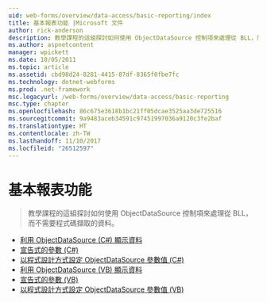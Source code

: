 ```yaml
---
uid: web-forms/overview/data-access/basic-reporting/index
title: 基本報表功能 |Microsoft 文件
author: rick-anderson
description: 教學課程的這組探討如何使用 ObjectDataSource 控制項來處理從 BLL，而不需要程式碼擷取的資料。
ms.author: aspnetcontent
manager: wpickett
ms.date: 10/05/2011
ms.topic: article
ms.assetid: cbd98d24-8281-4415-87df-8365f0fbe7fc
ms.technology: dotnet-webforms
ms.prod: .net-framework
msc.legacyurl: /web-forms/overview/data-access/basic-reporting
msc.type: chapter
ms.openlocfilehash: 86c675e3618b1bc21ff05dcae3525aa3de725516
ms.sourcegitcommit: 9a9483aceb34591c97451997036a9120c3fe2baf
ms.translationtype: HT
ms.contentlocale: zh-TW
ms.lasthandoff: 11/10/2017
ms.locfileid: "26512597"
---
```

<a name="basic-reporting"></a>基本報表功能
====================
> 教學課程的這組探討如何使用 ObjectDataSource 控制項來處理從 BLL，而不需要程式碼擷取的資料。


- [利用 ObjectDataSource (C#) 顯示資料](displaying-data-with-the-objectdatasource-cs.md)
- [宣告式的參數 (C#)](declarative-parameters-cs.md)
- [以程式設計方式設定 ObjectDataSource 參數值 (C#)](programmatically-setting-the-objectdatasource-s-parameter-values-cs.md)
- [利用 ObjectDataSource (VB) 顯示資料](displaying-data-with-the-objectdatasource-vb.md)
- [宣告式的參數 (VB)](declarative-parameters-vb.md)
- [以程式設計方式設定 ObjectDataSource 參數值 (VB)](programmatically-setting-the-objectdatasource-s-parameter-values-vb.md)
